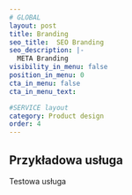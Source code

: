 ```yaml
---
# GLOBAL 
layout: post
title: Branding
seo_title:  SEO Branding
seo_description: |-
  META Branding
visibility_in_menu: false
position_in_menu: 0
cta_in_menu: false
cta_in_menu_text:

#SERVICE layout
category: Product design
order: 4
---
```

## Przykładowa usługa

Testowa usługa